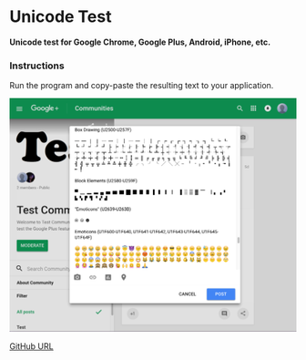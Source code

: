 # Unicode Test

**Unicode test for Google Chrome, Google Plus, Android, iPhone, etc.**

### Instructions
Run the program and copy-paste the resulting text to your application.

![Example image](google-plus-unicode-test.png)

[GitHub URL](https://github.com/tomihasa/unicodetest)

